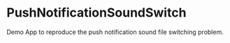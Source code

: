 # PushNotificationSoundSwitch
Demo App to reproduce the push notification sound file switching problem.
